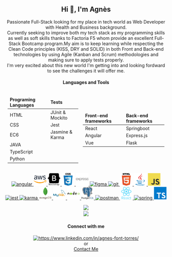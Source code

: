 <h2 align="center">Hi 🤘, I'm Agnès</h2>
<p align="center">Passionate Full-Stack looking for my place in tech world as Web Developer with Health and Business background.
</br>
Currently seeking to improve both my tech stack as my programming skills as well as soft skills  thanks to Factoria F5 whom provide an excellent Full-Stack Bootcamp program.My aim is to keep learning while respecting the Clean Code principles (KISS, DRY and SOLID) in both Front and Back-end technologies by using Agile (Kanban and Scrum) methodologies and making sure to apply tests properly.
</br>
I'm very excited about this new world I'm getting into and looking fordward to see the challenges it will offer me.</p>

<h4 align="center">Languages and Tools</h4>

<table align="center">
    <thead>
        <tr>
            <td><table>
    <thead>
        <tr>
          <td> <strong>Programing Languages </strong>	</td>
            <td><strong>Tests</strong></td>
        </tr>
    </thead>
    <tbody>
        <tr>
            <td>HTML</td>
            <td>JUnit &amp; Mockito</td>
        </tr>
        <tr>
            <td>CSS</td>
            <td>Jest</td>
        </tr>
        <tr>
            <td>EC6</td>
            <td>Jasmine &amp; Karma</td>
        </tr>
        <tr>
            <td>JAVA</td>
            <td></td>
        </tr>
        <tr>
            <td>TypeScript</td>
            <td></td>
        </tr>
        <tr>
            <td>Python</td>
            <td></td>
        </tr>
</tbody>
  </table></td>
            <td> <table>
 <thead>
        <tr>
            <td><strong>Front-end frameworks</strong></td>
            <td><strong>Back-end frameworks</strong></td>
        </tr>
 </thead>
<tbody>
        <tr>
            <td>React</td>
            <td>Springboot</td>
        </tr>
        <tr>
            <td>Angular</td>
            <td>Express.js</td>
        </tr>
    <tr>
            <td>Vue</td>
            <td>Flask</td>
        </tr>
    </tbody>
</table></td>
        </tr>
    </thead>
    </tbody>
</table>

<p align="center"> <a href="https://angular.io" target="_blank" rel="noreferrer"> <img src="https://angular.io/assets/images/logos/angular/angular.svg" alt="angular" width="40" height="40"/> </a> <a href="https://aws.amazon.com" target="_blank" rel="noreferrer"> <img src="https://raw.githubusercontent.com/devicons/devicon/master/icons/amazonwebservices/amazonwebservices-original-wordmark.svg" alt="aws" width="40" height="40"/> </a> <a href="https://getbootstrap.com" target="_blank" rel="noreferrer"> <img src="https://raw.githubusercontent.com/devicons/devicon/master/icons/bootstrap/bootstrap-plain-wordmark.svg" alt="bootstrap" width="40" height="40"/> </a> <a href="https://www.w3schools.com/css/" target="_blank" rel="noreferrer"> <img src="https://raw.githubusercontent.com/devicons/devicon/master/icons/css3/css3-original-wordmark.svg" alt="css3" width="40" height="40"/> </a> <a href="https://expressjs.com" target="_blank" rel="noreferrer"> <img src="https://raw.githubusercontent.com/devicons/devicon/master/icons/express/express-original-wordmark.svg" alt="express" width="40" height="40"/> </a> <a href="https://www.figma.com/" target="_blank" rel="noreferrer"> <img src="https://www.vectorlogo.zone/logos/figma/figma-icon.svg" alt="figma" width="40" height="40"/> </a> <a href="https://git-scm.com/" target="_blank" rel="noreferrer"> <img src="https://www.vectorlogo.zone/logos/git-scm/git-scm-icon.svg" alt="git" width="40" height="40"/> </a> <a href="https://www.w3.org/html/" target="_blank" rel="noreferrer"> <img src="https://raw.githubusercontent.com/devicons/devicon/master/icons/html5/html5-original-wordmark.svg" alt="html5" width="40" height="40"/> </a> <a href="https://www.java.com" target="_blank" rel="noreferrer"> <img src="https://raw.githubusercontent.com/devicons/devicon/master/icons/java/java-original.svg" alt="java" width="40" height="40"/> </a> <a href="https://developer.mozilla.org/en-US/docs/Web/JavaScript" target="_blank" rel="noreferrer"> <img src="https://raw.githubusercontent.com/devicons/devicon/master/icons/javascript/javascript-original.svg" alt="javascript" width="40" height="40"/> </a> <a href="https://jestjs.io" target="_blank" rel="noreferrer"> <img src="https://www.vectorlogo.zone/logos/jestjsio/jestjsio-icon.svg" alt="jest" width="40" height="40"/> </a> <a href="https://karma-runner.github.io/latest/index.html" target="_blank" rel="noreferrer"> <img src="https://raw.githubusercontent.com/detain/svg-logos/780f25886640cef088af994181646db2f6b1a3f8/svg/karma.svg" alt="karma" width="40" height="40"/> </a> <a href="https://www.mongodb.com/" target="_blank" rel="noreferrer"> <img src="https://raw.githubusercontent.com/devicons/devicon/master/icons/mongodb/mongodb-original-wordmark.svg" alt="mongodb" width="40" height="40"/> </a> <a href="https://www.mysql.com/" target="_blank" rel="noreferrer"> <img src="https://raw.githubusercontent.com/devicons/devicon/master/icons/mysql/mysql-original-wordmark.svg" alt="mysql" width="40" height="40"/> </a> <a href="https://nodejs.org" target="_blank" rel="noreferrer"> <img src="https://raw.githubusercontent.com/devicons/devicon/master/icons/nodejs/nodejs-original-wordmark.svg" alt="nodejs" width="40" height="40"/> </a> <a href="https://www.postgresql.org" target="_blank" rel="noreferrer"> <img src="https://raw.githubusercontent.com/devicons/devicon/master/icons/postgresql/postgresql-original-wordmark.svg" alt="postgresql" width="40" height="40"/> </a> <a href="https://postman.com" target="_blank" rel="noreferrer"> <img src="https://www.vectorlogo.zone/logos/getpostman/getpostman-icon.svg" alt="postman" width="40" height="40"/> </a> <a href="https://reactjs.org/" target="_blank" rel="noreferrer"> <img src="https://raw.githubusercontent.com/devicons/devicon/master/icons/react/react-original-wordmark.svg" alt="react" width="40" height="40"/> </a> <a href="https://spring.io/" target="_blank" rel="noreferrer"> <img src="https://www.vectorlogo.zone/logos/springio/springio-icon.svg" alt="spring" width="40" height="40"/> </a> <a href="https://www.typescriptlang.org/" target="_blank" rel="noreferrer"> <img src="https://raw.githubusercontent.com/devicons/devicon/master/icons/typescript/typescript-original.svg" alt="typescript" width="40" height="40"/> </a> </p>

<div align="center">
 <img class="img" src="https://github-readme-stats.vercel.app/api?username=afonttorres&show_icons=true&include_all_commits=true" />
</div>
<div align="center">
 <img class="img" src="https://github-readme-stats.vercel.app/api/top-langs/?username=afonttorres&layout=compact" />
</div>



<h4 align="center">Connect with me</h4>

<div align="center">

<a href="https://linkedin.com/in/https://www.linkedin.com/in/agnes-font-torres/" target="blank"><img align="center" src="https://raw.githubusercontent.com/rahuldkjain/github-profile-readme-generator/master/src/images/icons/Social/linked-in-alt.svg" alt="https://www.linkedin.com/in/agnes-font-torres/" height="30" width="40" /></a>
</br> or </br> 
[Contact Me](mailto:afonttorres@gmail.com?subject=[GitHub])</div> 




